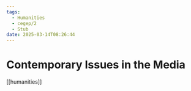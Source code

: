 ```yaml
---
tags:
  - Humanities
  - cegep/2
  - Stub
date: 2025-03-14T08:26:44
---
```


# Contemporary Issues in the Media

[[humanities]]